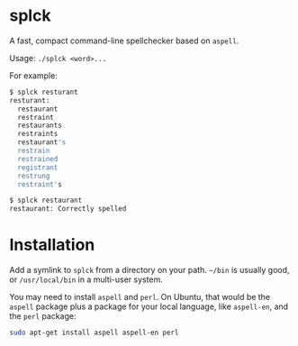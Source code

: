 # splck
A fast, compact command-line spellchecker based on `aspell`.

Usage: `./splck <word>...`

For example:
```bash
$ splck resturant
resturant:
  restaurant
  restraint
  restaurants
  restraints
  restaurant's
  restrain
  restrained
  registrant
  restrung
  restraint's

$ splck restaurant
restaurant: Correctly spelled
```

# Installation
Add a symlink to `splck` from a directory on your path. `~/bin` is usually good,
or `/usr/local/bin` in a multi-user system.

You may need to install `aspell` and `perl`. On Ubuntu, that would be the
`aspell` package plus a package for your local language, like `aspell-en`,
and the `perl` package:

```bash
sudo apt-get install aspell aspell-en perl
```
